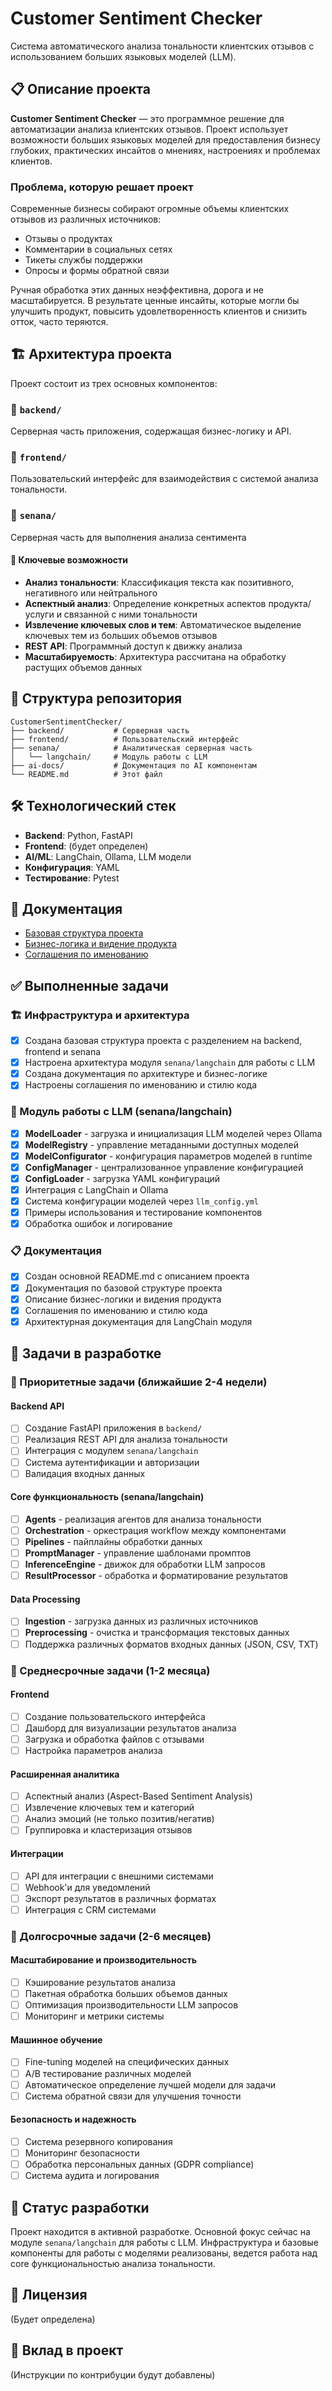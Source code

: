 # Customer Sentiment Checker

Система автоматического анализа тональности клиентских отзывов с использованием больших языковых моделей (LLM).

## 📋 Описание проекта

**Customer Sentiment Checker** — это программное решение для автоматизации анализа клиентских отзывов. Проект использует возможности больших языковых моделей для предоставления бизнесу глубоких, практических инсайтов о мнениях, настроениях и проблемах клиентов.

### Проблема, которую решает проект

Современные бизнесы собирают огромные объемы клиентских отзывов из различных источников:
- Отзывы о продуктах
- Комментарии в социальных сетях  
- Тикеты службы поддержки
- Опросы и формы обратной связи

Ручная обработка этих данных неэффективна, дорога и не масштабируется. В результате ценные инсайты, которые могли бы улучшить продукт, повысить удовлетворенность клиентов и снизить отток, часто теряются.

## 🏗️ Архитектура проекта

Проект состоит из трех основных компонентов:

### 📁 `backend/`
Серверная часть приложения, содержащая бизнес-логику и API.

### 📁 `frontend/`
Пользовательский интерфейс для взаимодействия с системой анализа тональности.

### 📁 `senana/`
Серверная часть для выполнения анализа сентимента

#### 🚀 Ключевые возможности

- **Анализ тональности**: Классификация текста как позитивного, негативного или нейтрального
- **Аспектный анализ**: Определение конкретных аспектов продукта/услуги и связанной с ними тональности
- **Извлечение ключевых слов и тем**: Автоматическое выделение ключевых тем из больших объемов отзывов
- **REST API**: Программный доступ к движку анализа
- **Масштабируемость**: Архитектура рассчитана на обработку растущих объемов данных

## 📂 Структура репозитория

```
CustomerSentimentChecker/
├── backend/           # Серверная часть
├── frontend/          # Пользовательский интерфейс  
├── senana/            # Аналитическая серверная часть
│   └── langchain/     # Модуль работы с LLM
├── ai-docs/           # Документация по AI компонентам
└── README.md          # Этот файл
```

## 🛠️ Технологический стек

- **Backend**: Python, FastAPI
- **Frontend**: (будет определен)
- **AI/ML**: LangChain, Ollama, LLM модели
- **Конфигурация**: YAML
- **Тестирование**: Pytest

## 📖 Документация

- [Базовая структура проекта](ai-docs/basic-structure.md)
- [Бизнес-логика и видение продукта](ai-docs/business-logic.md)
- [Соглашения по именованию](ai-docs/naming-conventions.md)

## ✅ Выполненные задачи

### 🏗️ Инфраструктура и архитектура
- [x] Создана базовая структура проекта с разделением на backend, frontend и senana
- [x] Настроена архитектура модуля `senana/langchain` для работы с LLM
- [x] Создана документация по архитектуре и бизнес-логике
- [x] Настроены соглашения по именованию и стилю кода

### 🤖 Модуль работы с LLM (senana/langchain)
- [x] **ModelLoader** - загрузка и инициализация LLM моделей через Ollama
- [x] **ModelRegistry** - управление метаданными доступных моделей
- [x] **ModelConfigurator** - конфигурация параметров моделей в runtime
- [x] **ConfigManager** - централизованное управление конфигурацией
- [x] **ConfigLoader** - загрузка YAML конфигураций
- [x] Интеграция с LangChain и Ollama
- [x] Система конфигурации моделей через `llm_config.yml`
- [x] Примеры использования и тестирование компонентов
- [x] Обработка ошибок и логирование

### 📋 Документация
- [x] Создан основной README.md с описанием проекта
- [x] Документация по базовой структуре проекта
- [x] Описание бизнес-логики и видения продукта
- [x] Соглашения по именованию и стилю кода
- [x] Архитектурная документация для LangChain модуля

## 🚧 Задачи в разработке

### 🎯 Приоритетные задачи (ближайшие 2-4 недели)

#### Backend API
- [ ] Создание FastAPI приложения в `backend/`
- [ ] Реализация REST API для анализа тональности
- [ ] Интеграция с модулем `senana/langchain`
- [ ] Система аутентификации и авторизации
- [ ] Валидация входных данных

#### Core функциональность (senana/langchain)
- [ ] **Agents** - реализация агентов для анализа тональности
- [ ] **Orchestration** - оркестрация workflow между компонентами
- [ ] **Pipelines** - пайплайны обработки данных
- [ ] **PromptManager** - управление шаблонами промптов
- [ ] **InferenceEngine** - движок для обработки LLM запросов
- [ ] **ResultProcessor** - обработка и форматирование результатов

#### Data Processing
- [ ] **Ingestion** - загрузка данных из различных источников
- [ ] **Preprocessing** - очистка и трансформация текстовых данных
- [ ] Поддержка различных форматов входных данных (JSON, CSV, TXT)

### 📅 Среднесрочные задачи (1-2 месяца)

#### Frontend
- [ ] Создание пользовательского интерфейса
- [ ] Дашборд для визуализации результатов анализа
- [ ] Загрузка и обработка файлов с отзывами
- [ ] Настройка параметров анализа

#### Расширенная аналитика
- [ ] Аспектный анализ (Aspect-Based Sentiment Analysis)
- [ ] Извлечение ключевых тем и категорий
- [ ] Анализ эмоций (не только позитив/негатив)
- [ ] Группировка и кластеризация отзывов

#### Интеграции
- [ ] API для интеграции с внешними системами
- [ ] Webhook'и для уведомлений
- [ ] Экспорт результатов в различных форматах
- [ ] Интеграция с CRM системами

### 🔮 Долгосрочные задачи (2-6 месяцев)

#### Масштабирование и производительность
- [ ] Кэширование результатов анализа
- [ ] Пакетная обработка больших объемов данных
- [ ] Оптимизация производительности LLM запросов
- [ ] Мониторинг и метрики системы

#### Машинное обучение
- [ ] Fine-tuning моделей на специфических данных
- [ ] A/B тестирование различных моделей
- [ ] Автоматическое определение лучшей модели для задачи
- [ ] Система обратной связи для улучшения точности

#### Безопасность и надежность
- [ ] Система резервного копирования
- [ ] Мониторинг безопасности
- [ ] Обработка персональных данных (GDPR compliance)
- [ ] Система аудита и логирования

## 🚧 Статус разработки

Проект находится в активной разработке. Основной фокус сейчас на модуле `senana/langchain` для работы с LLM. Инфраструктура и базовые компоненты для работы с моделями реализованы, ведется работа над core функциональностью анализа тональности.

## 📝 Лицензия

(Будет определена)

## 🤝 Вклад в проект

(Инструкции по контрибуции будут добавлены)